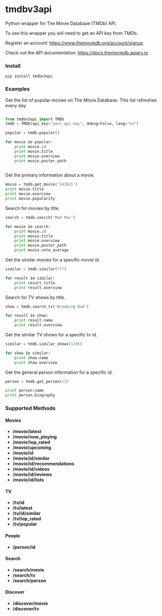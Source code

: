 # tmdbv3api
Python wrapper for The Movie Database (TMDb) API.

To use this wrapper you will need to get an API key from TMDb.

Register an account:
https://www.themoviedb.org/account/signup

Check out the API documentation: 
https://docs.themoviedb.apiary.io

### Install

```
pip install tmdbv3api
```

### Examples

Get the list of popular movies on The Movie Database. This list refreshes every day.

```python

from tmdbv3api import TMDb
tmdb = TMDb(api_key="your_api_key", debug=False, lang="en")

popular = tmdb.popular()

for movie in popular:
    print movie.id
    print movie.title
    print movie.overview
    print movie.poster_path
            
```

Get the primary information about a movie.

```python
movie = tmdb.get_movie('343611')
print movie.title
print movie.overview
print movie.popularity
```

Search for movies by title.

```python
search = tmdb.search('Mad Max')

for movie in search:
    print movie.id
    print movie.title
    print movie.overview
    print movie.poster_path
    print movie.vote_average
```

Get the similar movies for a specific movie id.

```python
similar = tmdb.similar(777)

for result in similar:
    print result.title
    print result.overview
```

Search for TV shows by title.

```python
show = tmdb.search_tv('Breaking Bad')

for result in show:
    print result.name
    print result.overview
```

Get the similar TV shows for a specific tv id.

```python
similar = tmdb.similar_shows(1396)

for show in similar:
    print show.name
    print show.overview
```

Get the general person information for a specific id.

```python
person = tmdb.get_person(12)

print person.name
print person.biography
```

### Supported Methods

#### Movies
- **/movie/latest** 
- **/movie/now_playing**
- **/movie/top_rated**
- **/movie/upcoming**
- **/movie/id**
- **/movie/id/similar**
- **/movie/id/recommendations**
- **/movie/id/videos**
- **/movie/id/reviews**
- **/movie/id/lists**


#### TV

- **/tv/id**
- **/tv/latest**
- **/tv/id/similar** 
- **/tv/top_rated**
- **/tv/popular**

#### People

- **/person/id**

#### Search

- **/search/movie**
- **/search/tv**
- **/search/person**

#### Discover

- **/discover/movie**
- **/discover/tv**
